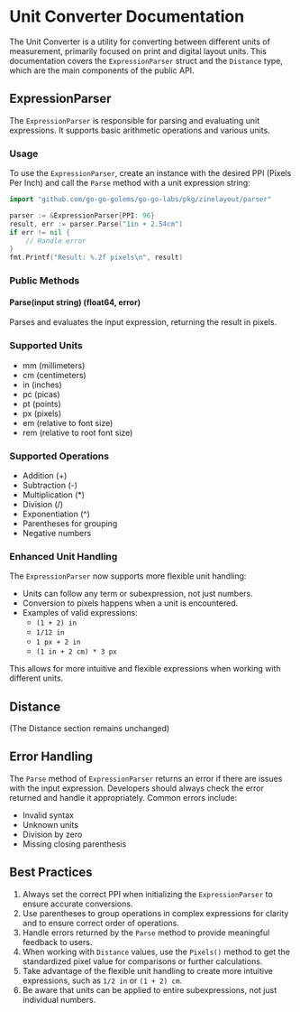 # Unit Converter Documentation

The Unit Converter is a utility for converting between different units of measurement, primarily focused on print and digital layout units. This documentation covers the `ExpressionParser` struct and the `Distance` type, which are the main components of the public API.

## ExpressionParser

The `ExpressionParser` is responsible for parsing and evaluating unit expressions. It supports basic arithmetic operations and various units.

### Usage

To use the `ExpressionParser`, create an instance with the desired PPI (Pixels Per Inch) and call the `Parse` method with a unit expression string:

```go
import "github.com/go-go-golems/go-go-labs/pkg/zinelayout/parser"

parser := &ExpressionParser{PPI: 96}
result, err := parser.Parse("1in + 2.54cm")
if err != nil {
    // Handle error
}
fmt.Printf("Result: %.2f pixels\n", result)
```

### Public Methods

#### Parse(input string) (float64, error)

Parses and evaluates the input expression, returning the result in pixels.

### Supported Units

- mm (millimeters)
- cm (centimeters)
- in (inches)
- pc (picas)
- pt (points)
- px (pixels)
- em (relative to font size)
- rem (relative to root font size)

### Supported Operations

- Addition (+)
- Subtraction (-)
- Multiplication (*)
- Division (/)
- Exponentiation (^)
- Parentheses for grouping
- Negative numbers

### Enhanced Unit Handling

The `ExpressionParser` now supports more flexible unit handling:

- Units can follow any term or subexpression, not just numbers.
- Conversion to pixels happens when a unit is encountered.
- Examples of valid expressions:
  - `(1 + 2) in`
  - `1/12 in`
  - `1 px + 2 in`
  - `(1 in + 2 cm) * 3 px`

This allows for more intuitive and flexible expressions when working with different units.

## Distance

(The Distance section remains unchanged)

## Error Handling

The `Parse` method of `ExpressionParser` returns an error if there are issues with the input expression. Developers should always check the error returned and handle it appropriately. Common errors include:

- Invalid syntax
- Unknown units
- Division by zero
- Missing closing parenthesis

## Best Practices

1. Always set the correct PPI when initializing the `ExpressionParser` to ensure accurate conversions.
2. Use parentheses to group operations in complex expressions for clarity and to ensure correct order of operations.
3. Handle errors returned by the `Parse` method to provide meaningful feedback to users.
4. When working with `Distance` values, use the `Pixels()` method to get the standardized pixel value for comparisons or further calculations.
5. Take advantage of the flexible unit handling to create more intuitive expressions, such as `1/2 in` or `(1 + 2) cm`.
6. Be aware that units can be applied to entire subexpressions, not just individual numbers.
